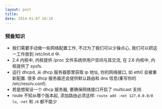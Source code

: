 ```yaml
---
layout: post
title:
date: 2014-01-07 16:18
---
```


### 预备知识

*   我们需要手动做一些网络配置工作, 不过为了我们可以少操点心, 我们可以把这一工作放到 /etc/init.d 中.
*   2.4 内核中, 内核提供 /proc 文件系统供用户空间与其交流, 在 2.6 内核中, 内核提供了 sysfs.
*   运行 dhcpd, 从 dhcp 服务器那里获取 ip 地址, 你的网络接口, 如 eth0 会被重新配置. 很多 dhcp 服务器还会提供默认路由和 dns 信息(重写你的 /etc/resolv.conf).
*   若是想架设一个 dhcp 服务器, 要确保网络接口开启了 multicast 支持.
*   route 不知从哪个版本起, 添加路由必须这样: `route add -net 127.0.0.0/8 lo`, `-net` 和 `/8` 都不能少
